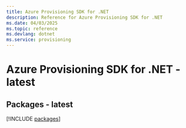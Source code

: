 ```yaml
---
title: Azure Provisioning SDK for .NET
description: Reference for Azure Provisioning SDK for .NET
ms.date: 04/03/2025
ms.topic: reference
ms.devlang: dotnet
ms.service: provisioning
---
```

# Azure Provisioning SDK for .NET - latest
## Packages - latest
[!INCLUDE [packages](provisioning-index.md)]
